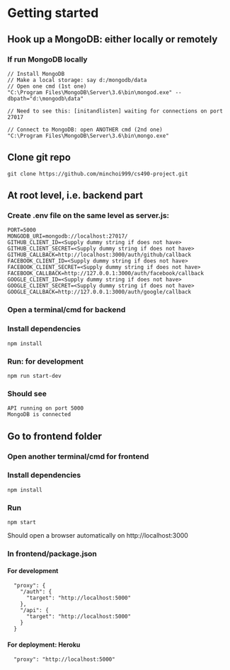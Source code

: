 # Getting started

## Hook up a MongoDB: either locally or remotely
### If run MongoDB locally
```
// Install MongoDB
// Make a local storage: say d:/mongodb/data
// Open one cmd (1st one)
"C:\Program Files\MongoDB\Server\3.6\bin\mongod.exe" --dbpath="d:\mongodb\data"

// Need to see this: [initandlisten] waiting for connections on port 27017

// Connect to MongoDB: open ANOTHER cmd (2nd one)
"C:\Program Files\MongoDB\Server\3.6\bin\mongo.exe"
```
## Clone git repo
```
git clone https://github.com/minchoi999/cs490-project.git
```
## At root level, i.e. backend part
### Create .env file on the same level as server.js:
```
PORT=5000
MONGODB_URI=mongodb://localhost:27017/
GITHUB_CLIENT_ID=<Supply dummy string if does not have>
GITHUB_CLIENT_SECRET=<Supply dummy string if does not have>
GITHUB_CALLBACK=http://localhost:3000/auth/github/callback
FACEBOOK_CLIENT_ID=<Supply dummy string if does not have>
FACEBOOK_CLIENT_SECRET=<Supply dummy string if does not have>
FACEBOOK_CALLBACK=http://127.0.0.1:3000/auth/facebook/callback
GOOGLE_CLIENT_ID=<Supply dummy string if does not have>
GOOGLE_CLIENT_SECRET=<Supply dummy string if does not have>
GOOGLE_CALLBACK=http://127.0.0.1:3000/auth/google/callback
```
### Open a terminal/cmd for backend
### Install dependencies
```
npm install
```
### Run: for development
```
npm run start-dev
```
### Should see
```
API running on port 5000
MongoDB is connected
```

## Go to frontend folder
### Open another terminal/cmd for frontend
### Install dependencies
```
npm install
```
### Run
```
npm start
```
Should open a browser automatically on http://localhost:3000

### In frontend/package.json
#### For development
```
  "proxy": {
    "/auth": {
      "target": "http://localhost:5000"
    },
    "/api": {
      "target": "http://localhost:5000"
    }
  }

```
#### For deployment: Heroku
```
  "proxy": "http://localhost:5000"
```
